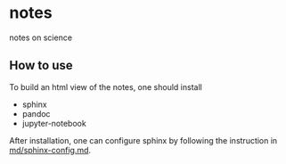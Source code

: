 # notes
notes on science

## How to use
To build an html view of the notes, one should install
* sphinx
* pandoc
* jupyter-notebook

After installation, one can configure sphinx by following the instruction in [md/sphinx-config.md](md/sphinx-config.md).
